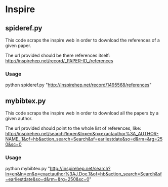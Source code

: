 # Inspire

## spideref.py
This code scraps the inspire web in order to download the references of a given paper.

The url provided should be there references itself:
   http://inspirehep.net/record/_PAPER-ID_/references

### Usage
python spideref.py "http://inspirehep.net/record/1495568/references"

## mybibtex.py
This code scraps the inspire web in order to download all the papers by a given author.

The url provided should point to the whole list of references, like:
   http://inspirehep.net/search?ln=en&ln=en&p=exactauthor%3A_AUTHOR-NAME_.1&of=hb&action_search=Search&sf=earliestdate&so=d&rm=&rg=250&sc=0

### Usage
python mybibtex.py "http://inspirehep.net/search?ln=en&ln=en&p=exactauthor%3AJ.Doe.1&of=hb&action_search=Search&sf=earliestdate&so=d&rm=&rg=250&sc=0"
